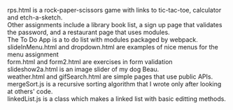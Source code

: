 rps.html is a rock-paper-scissors game with links to tic-tac-toe, calculator and etch-a-sketch.  
Other assignments include a library book list, a sign up page that validates the password, and a restaurant page that uses modules.  
The To Do App is a to do list with modules packaged by webpack.  
slideInMenu.html and dropdown.html are examples of nice menus for the menu assignment  
form.html and form2.html are exercises in form validation  
slideshow2a.html is an image slider of my dog Beau.  
weather.html and gifSearch.html are simple pages that use public APIs.  
mergeSort.js is a recursive sorting algorithm that I wrote only after looking at others' code.  
linkedList.js is a class which makes a linked list with basic editting methods.  

